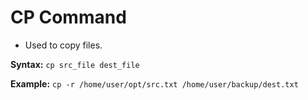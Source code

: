 # CP Command

- Used to copy files.

**Syntax:**
`cp src_file dest_file`

**Example:**
`cp -r /home/user/opt/src.txt /home/user/backup/dest.txt`
